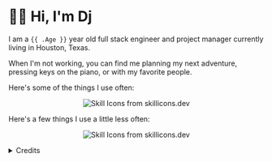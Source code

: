 # 👋🏽 Hi, I'm Dj

I am a `{{ .Age }}` year old full stack engineer and project manager currently living in Houston, Texas. 

When I'm not working, you can find me planning my next adventure, pressing keys on the piano, or with my favorite people. 

Here's some of the things I use often:
<p align="center">
  <picture>
    <source 
      media="(prefers-color-scheme: dark)" 
      srcset="https://skillicons.dev/icons?i={{ .ExperiencedIcons }}&theme=dark">
    <source 
      media="(prefers-color-scheme: light)" 
      srcset="https://skillicons.dev/icons?i={{ .ExperiencedIcons }}&theme=light">
    <img alt="Skill Icons from skillicons.dev">
  </picture>
</p>

Here's a few things I use a little less often:
<p align="center">
  <picture>
    <source 
      media="(prefers-color-scheme: dark)" 
      srcset="https://skillicons.dev/icons?i={{ .HandyIcons }}&theme=dark">
    <source 
      media="(prefers-color-scheme: light)" 
      srcset="https://skillicons.dev/icons?i={{ .HandyIcons }}&theme=light">
    <img alt="Skill Icons from skillicons.dev">
  </picture>
</p>

<details>
<summary> Credits </summary>

* Icons from [skillicons.dev](https://skillicons.dev)

* Thank you [Promise](https://github.com/promise/) for letting me use your README as inspiration :heart:
</details>
